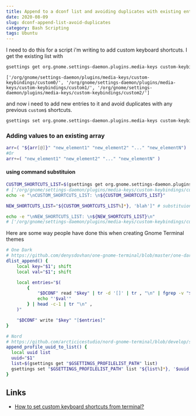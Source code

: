 ```yaml
---
title: Append to a dconf list and avoiding duplicates with existing entries
date: 2020-08-09
slug: dconf-append-list-avoid-duplicates
category: Bash Scripting
tags: Ubuntu
---
```


I need to do this for a script i'm writing to add custom keyboard shortcuts. I get the existing list with

```bash
gsettings get org.gnome.settings-daemon.plugins.media-keys custom-keybindings
```

```
['/org/gnome/settings-daemon/plugins/media-keys/custom-keybindings/custom0/', '/org/gnome/settings-daemon/plugins/media-keys/custom-keybindings/custom1/', '/org/gnome/settings-daemon/plugins/media-keys/custom-keybindings/custom2/']
```

and now i need to add new entries to it and avoid duplicates with any previous `custom$` shortcuts.

```bash
gsettings set org.gnome.settings-daemon.plugins.media-keys custom-keybindings "[<altered_list>]"
```

### Adding values to an existing array

```bash
arr=( "${arr[@]}" "new_element1" "new_element2" "..." "new_elementN")
#Or
arr+=( "new_element1" "new_element2" "..." "new_elementN" )
```

#### using command substituion

```bash
CUSTOM_SHORTCUTS_LIST=$(gsettings get org.gnome.settings-daemon.plugins.media-keys custom-keybindings)
# ['/org/gnome/settings-daemon/plugins/media-keys/custom-keybindings/custom0/', '/org/gnome/settings-daemon/plugins/media-keys/custom-keybindings/custom1/', '/org/gnome/settings-daemon/plugins/media-keys/custom-keybindings/custom2/']
echo -e "\nCUSTOM_SHORTCUTS_LIST: \n${CUSTOM_SHORTCUTS_LIST}"

NEW_SHORTCUTS_LIST="${CUSTOM_SHORTCUTS_LIST%]*}, 'blah']" # substituion

echo -e "\nNEW_SHORTCUTS_LIST: \n${NEW_SHORTCUTS_LIST}\n"
# ['/org/gnome/settings-daemon/plugins/media-keys/custom-keybindings/custom0/', '/org/gnome/settings-daemon/plugins/media-keys/custom-keybindings/custom1/', '/org/gnome/settings-daemon/plugins/media-keys/custom-keybindings/custom2/', 'blah']
```

Here are some way people have done this when creating Gnome Terminal themes

```bash
# One Dark
# https://github.com/denysdovhan/one-gnome-terminal/blob/master/one-dark.sh
dlist_append() {
    local key="$1"; shift
    local val="$1"; shift

    local entries="$(
        {
            "$DCONF" read "$key" | tr -d '[]' | tr , "\n" | fgrep -v "$val"
            echo "'$val'"
        } | head -c-1 | tr "\n" ,
    )"

    "$DCONF" write "$key" "[$entries]"
}
```

```bash
# Nord
# https://github.com/arcticicestudio/nord-gnome-terminal/blob/develop/src/nord.sh
append_profile_uuid_to_list() {
  local uuid list
  uuid="$1"
  list=$(gsettings get "$GSETTINGS_PROFILELIST_PATH" list)
  gsettings set "$GSETTINGS_PROFILELIST_PATH" list "${list%]*}, '$uuid']"
}
```

## Links

- [How to set custom keyboard shortcuts from terminal?](https://askubuntu.com/a/597414/897311)
